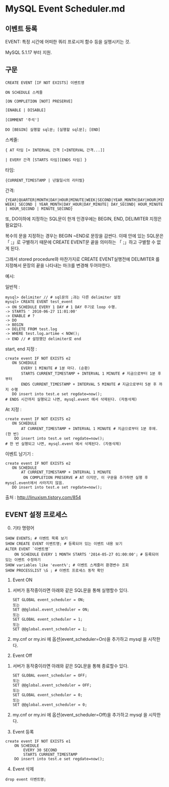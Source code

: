 # MySQL Event Scheduler.md

## 이벤트 등록

EVENT: 특정 시간에 어떠한 쿼리 프로시저 함수 등을 실행시키는 것.

MySQL 5.1.17 부터 지원.

## 구문

```mysql
CREATE EVENT [IF NOT EXISTS] 이벤트명

ON SCHEDULE 스케줄

[ON COMPLETION [NOT] PRESERVE]

[ENABLE | DISABLE]

[COMMENT '주석']

DO [BEGIN] 실행할 sql문; [실행할 sql문]; [END]
```

스케줄:

```mysql
{ AT 타임 [+ INTERVAL 간격 [+INTERVAL 간격...]]

| EVERY 간격 [STARTS 타임][ENDS 타임] }
```

타임:

```mysql
{CURRENT_TIMESTAMP | 년월일시의 리터럴}
```

간격:

```mysql
{YEAR|QUARTER|MONTH|DAY|HOUR|MINUTE|WEEK|SECOND|YEAR_MONTH|DAY|HOUR|MINUTE| WEEK| SECOND | YEAR_MONTH|DAY_HOUR|DAY_MINUTE| DAY_SECOND| HOUR_MINUTE | HOUR_SECOND | MINUTE_SECOND}
```



또, DO이하에 지정하는 SQL문이 한개 인경우에는 BEGIN, END, DELIMITER 지정은 필요없다.

복수의 문을 지정하는 경우는 BEGIN ~END로 문장을 감싼다. 이때 안에 있는 SQL문은「 ;」로 구별하기 때문에 CREATE EVENT문 끝을 의미하는 「 ;」하고 구별할 수 없게 된다.

그래서 stored procedure와 마찬가지로 CREATE EVENT실행전에 DELIMITER 를 지정해서 문장의 끝을 나타내는 마크를 변경해 두어야한다.



예시:

일반적 : 

```mysql
mysql> delimiter // # sql문의 ;과는 다른 delimiter 설정
mysql> CREATE EVENT test_event
-> ON SCHEDULE EVERY 1 DAY # 1 DAY 주기로 loop 수행.
-> STARTS ' 2010-06-27 11:01:00'
-> ENABLE # ?
-> DO
-> BEGIN
-> DELETE FROM test.log
-> WHERE test.log.artime < NOW();
-> END // # 설정했던 delimiter로 end
```

start, end 지정 :

~~~mysql
create event IF NOT EXISTS e2
   ON SCHEDULE 
       EVERY 1 MINUTE # 1분 마다. (순환)
       STARTS CURRENT_TIMESTAMP + INTERVAL 1 MINUTE # 지금으로부터 1분 후 부터
       ENDS CURRENT_TIMESTAMP + INTERVAL 5 MINUTE # 지금으로부터 5분 후 까지 수행
   DO insert into test.e set regdate=now();
# ENDS 시간까지 실행되고 나면, mysql.event 에서 삭제된다. (자동삭제)
~~~

At 지정 :

~~~mysql
create event IF NOT EXISTS e2
   ON SCHEDULE 
       AT CURRENT_TIMESTAMP + INTERVAL 1 MINUTE # 지금으로부터 1분 후에. (한 번)
    DO insert into test.e set regdate=now();
# 한 번 실행되고 나면, mysql.event 에서 삭제된다. (자동삭제)
~~~

이벤트 남기기 : 

~~~mysql
create event IF NOT EXISTS e2
   ON SCHEDULE 
       AT CURRENT_TIMESTAMP + INTERVAL 1 MINUTE
        ON COMPLETION PRESERVE # AT 이지만, 이 구문을 추가하면 실행 후 mysql.event에서 사라지지 않음.
   DO insert into test.e set regdate=now();
~~~



출처 : http://linuxism.tistory.com/854



## EVENT 설정 프로세스

0) 기타 명령어

~~~mysql
SHOW EVENTS; # 이벤트 목록 보기
SHOW CREATE EVENT 이벤트명; # 등록되어 있는 이벤트 내용 보기
ALTER EVENT `이벤트명`
	ON SCHEDULE EVERY 1 MONTH STARTS '2014-05-27 01:00:00'; # 등록되어 있는 이벤트 수정하기
SHOW variables like 'event%'; # 이벤트 스케줄러 환경변수 조회
SHOW PROCESSLIST \G ; # 이벤트 프로세스 동작 확인 
~~~

1) Event ON

1. 서버가 동작중이라면 아래와 같은 SQL문을 통해 실행할수 있다.

   ```mysql
   SET GLOBAL event_scheduler = ON;
   또는
   SET @@global.event_scheduler = ON;
   또는
   SET GLOBAL event_scheduler = 1;
   또는
   SET @@global.event_scheduler = 1;
   ```

2. my.cnf or my.ini 에 옵션(event_scheduler=On)을 추가하고 mysql 을 시작한다.

2) Event Off

1. 서버가 동작중이라면 아래와 같은 SQL문을 통해 종료할수 있다.

   ~~~mysql
   SET GLOBAL event_scheduler = OFF;
   또는
   SET @@global.event_scheduler = OFF;
   또는
   SET GLOBAL event_scheduler = 0;
   또는
   SET @@global.event_scheduler = 0;
   ~~~

2. my.cnf or my.ini 에 옵션(event_scheduler=Off)을 추가하고 mysql 을 시작한다.

3) Event 등록

~~~mysql
create event IF NOT EXISTS e1
    ON SCHEDULE
        EVERY 30 SECOND
        STARTS CURRENT_TIMESTAMP
    DO insert into test.e set regdate=now();
~~~

4) Event 삭제

```mysql
drop event 이벤트명;
```

